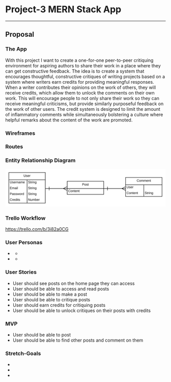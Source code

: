 # Project-3 MERN Stack App
***
## Proposal
### The App
With this project I want to create a one-for-one peer-to-peer critiquing environment for aspiring authors to share their work in a place where they can get constructive feedback. The idea is to create a system that encourages thoughtful, constructive critiques of writing projects based on a system where writers earn credits for providing meaningful responses. When a writer contributes their opinions on the work of others, they will receive credits, which allow them to unlock the comments on their own work. This will encourage people to not only share their work so they can receive meaningful criticisms, but provide similarly purposeful feedback on the work of other users. The credit system is designed to limit the amount of inflammatory comments while simultaneously bolstering a culture where helpful remarks about the content of the work are promoted.

### Wireframes


### Routes


### Entity Relationship Diagram
![ERD](/images/Project3_ERD.png)

### Trello Workflow
https://trello.com/b/3i82a0CG

### User Personas
+ 
	+ 
+ 
	+ 

### User Stories
+ User should see posts on the home page they can access
+ User should be able to access and read posts
+ User should be able to make a post
+ User should be able to critique posts
+ User should earn credits for critiquing posts
+ User should be able to unlock critiques on their posts with credits

### MVP 
+ User should be able to post
+ User should be able to find other posts and comment on them

### Stretch-Goals
+ 
+ 
+ 